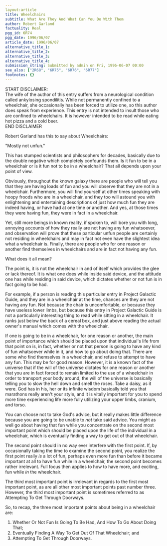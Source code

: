```yaml
---
layout:article
title: Wheelchairs
subtitle: What Are They And What Can You Do With Them
author: Robert Garland
factuality: Real
pgg_id: 6R74
pgg_date: 1996/06/07
article_date: 1996/06/07
alternative_title_1: 
alternative_title_2: 
alternative_title_3: 
alternative_title_4: 
submission_string: Submitted by admin on Fri, 1996-06-07 00:00
see_also: ["2R68", "6R75", "6R76", "6R77"]
footnotes: {}
---
```

<div>
<p>START DISCLAIMER:<br>
The wife of the author of this entry suffers from a neurological condition called ankylosing spondilitis. While not permanently confined to a wheelchair, she occasionally has been forced to utilize one, so this author does speak from experience. This entry is not intended to insult those who are confined to wheelchairs. It is however intended to be read while eating hot pizza and a cold beer.<br>
END DISCLAIMER</p>
<p>Robert Garland has this to say about Wheelchairs:</p>
<p>"Mostly not unfun."</p>
<p>This has stumped scientists and philosophers for decades, basically due to the double negative which completely confounds them. Is it fun to be in a wheelchair or is it fun not to be in a wheelchair? That all depends upon your point of view.</p>
<p>Obviously, throughout the known galaxy there are people who will tell you that they are having loads of fun and you will observe that they are not in a wheelchair. Furthermore, you will find yourself at other times speaking with hoopy froods who are in a wheelchair, and they too will astound you with enlightening and entertaining descriptions of just how much fun they are indeed having, or have had at one time or another. And yes, at those times they were having fun, they were in fact in a wheelchair.</p>
<p>Yet, still more beings in known reality, if spoken to, will bore you with long, annoying accounts of how they really are not having any fun whatsoever, and observation will prove that these particular unfun people are certainly not residing in wheelchairs and may in fact not even have the slightest idea what a wheelchair is. Finally, there are people who for one reason or another find themselves in wheelchairs and are in fact not having any fun.</p>
<p>What does it all mean?</p>
<p>The point is, it is not the wheelchair in and of itself which provides the glee or lack thereof. It is what one does while inside said device, and the attitude one has while residing in said device, which dictates whether or not fun is in fact going to be had.</p>
<p>For example, if a person is reading this particular entry in Project Galactic Guide, and they are in a wheelchair at the time, chances are they are not having any fun. Not because the chair is uncomfortable, or because they have useless lower limbs, but because this entry in Project Galactic Guide is not a particularly interesting thing to read while sitting in a wheelchair. It ranks just below the back of a cereal box, and just above reading the actual owner's manual which comes with the wheelchair.</p>
<p>If one is going to be in a wheelchair, for one reason or another, the main point of importance which should be placed upon that individual's life from that point on is, in fact, whether or not that person is going to have any kind of fun whatsoever while in it, and how to go about doing that. There are some who find themselves in a wheelchair, and refuse to attempt to have any fun. This may be for good reason. However, it is a known fact of the universe that if the will of the universe dictates for one reason or another that you are in fact forced to remain limited to the use of a wheelchair in order to transport your body around, the will of the universe is basically telling you to slow the hell down and smell the roses. Take a daisy, as it were. God has in his, her or its infinite wisdom basically told you that marathons really aren't your style, and it is vitally important for you to spend more time experiencing life more fully utilizing your upper limbs, cranium, and torso.</p>
<p>You can choose not to take God's advice, but it really makes little difference because you are going to be unable to <em>not</em> take said advice. You might as well go about having that fun while you concentrate on the second most important point which should be placed upon the life of the individual in a wheelchair, which is eventually finding a way to get out of that wheelchair.</p>
<p>The second point should in no way ever interfere with the first point. If, by occasionally taking the time to examine the second point, you realize the first point really <em>is</em> a lot of fun, perhaps even more fun than before it became important at all to have fun while in a wheelchair, the second point becomes rather irrelevant. Full focus then applies to how to have more, and exciting, fun while <em>in</em> the wheelchair.</p>
<p>The third most important point is irrelevant in regards to the first most important point, as are all other most important points past number three. However, the third most important point is sometimes referred to as Attempting To Get Through Doorways.</p>
<p>So, to recap, the three most important points about being in a wheelchair are:</p>
<ol>
<li value="1">Whether Or Not Fun Is Going To Be Had, And How To Go About Doing That;</li>
<li value="2">Eventually Finding A Way To Get Out Of That Wheelchair; and</li>
<li value="3">Attempting To Get Through Doorways.</li>
</ol>
</div>
